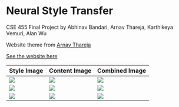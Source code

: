 # Neural Style Transfer

CSE 455 Final Project by Abhinav Bandari, Arnav Thareja, Karthikeya Vemuri, Alan Wu

Website theme from [Arnav Thareja](https://arnavthareja.github.io)

[See the website here](https://abx393.github.io/CSE-455-Final-Project)

| Style Image | Content Image | Combined Image |
| --- | --- | --- |
| ![](assets/images/picasso.png) | ![](assets/images/forest_content.png) | ![](assets/images/forest_picasso.png) |
| ![](assets/images/wave.png) | ![](assets/images/paradise.png) | ![](assets/images/paradise_wave.png) |
| ![](assets/images/illusion.png) | ![](assets/images/capitol_picasso.png) | ![](assets/images/capitol_illusion.png) |
